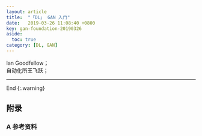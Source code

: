 ```yaml
---
layout: article
title:  "「DL」 GAN 入门"
date:   2019-03-26 11:08:40 +0800
key: gan-foundation-20190326
aside:
  toc: true
category: [DL, GAN]
---
```


Ian Goodfellow；   
自动化所王飞跃；    

<!--more-->

-------------------  
 End
{:.warning}  


## 附录
### A  参考资料
